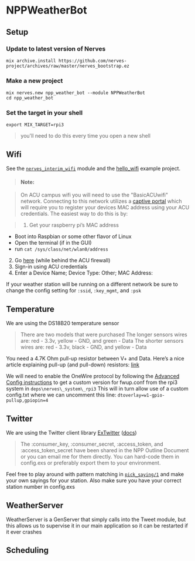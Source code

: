 # NPPWeatherBot

## Setup
### Update to latest version of Nerves
    mix archive.install https://github.com/nerves-project/archives/raw/master/nerves_bootstrap.ez
### Make a new project
    mix nerves.new npp_weather_bot --module NPPWeatherBot
    cd npp_weather_bot
### Set the target in your shell
    export MIX_TARGET=rpi3
> you'll need to do this every time you open a new shell

## Wifi
See the [`nerves_interim_wifi`](https://github.com/nerves-project/nerves_interim_wifi) module and 
the [hello\_wifi](https://github.com/nerves-project/nerves-examples/tree/master/hello_wifi) 
example project.

>#### Note:

> On ACU campus wifi you will need to use the "BasicACUwifi" network. Connecting to this 
network utilizes a [captive portal](https://en.wikipedia.org/wiki/Captive_portal) which 
will require you to register your devices MAC address using your ACU credentials. 
The easiest way to do this is by:

>1. Get your raspberry pi’s MAC address 
 - Boot into Raspbian or some other flavor of Linux
 - Open the terminal (if in the GUI)
 - run `cat /sys/class/net/wlan0/address`
2. Go [here](https://clearpass.acu.edu/guest/auth_login.php?target=%2Fguest%2Fmac_create.php) 
(while behind the ACU firewall)
3. Sign-in using ACU credentials
4. Enter a Device Name; Device Type: Other; MAC Address: <MAC ADDR OF RPI3>

If your weather station will be running on a different network be sure to change the config 
setting for `:ssid`, `:key_mgmt`, and `:psk`

## Temperature
We are using the DS18B20 temperature sensor

> There are two models that were purchased
The longer sensors wires are: red - 3.3v, yellow - GND, and green - Data
The shorter sensors wires are: red - 3.3v, black - GND, and yellow - Data

You need a 4.7K Ohm pull-up resistor between V+ and Data.
Here’s a nice article explaining pull-up (and pull-down) resistors:
[link](https://medium.freecodecamp.com/a-simple-explanation-of-pull-down-and-pull-up-resistors-660b308f116a#.snle4oxrl)

We will need to enable the OneWire protocol by following the
[Advanced Config instructions](https://hexdocs.pm/nerves/advanced-configuration.html#overwriting-files-in-the-boot-partition)
to get a custom version for fwup.conf from the rpi3 system in `deps\nerves\_system\_rpi3`
This will in turn allow use of a custom config.txt where we can uncomment this line:
`dtoverlay=w1-gpio-pullup,gpiopin=4`

## Twitter
We are using the Twitter client library [ExTwitter](https://github.com/parroty/extwitter)
([docs](http://hexdocs.pm/extwitter))

> The :consumer\_key, :consumer\_secret, :access\_token, and :access\_token\_secret have been 
shared in the NPP Outline Document or you can email me for them directly. You can hard-code them
in config.exs or preferably export them to your environment.

Feel free to play around with pattern matching in
[`pick_saying/1`](https://github.com/johnkacz/npp_weather_bot/blob/master/lib/npp_weather_bot/tweet.ex#L19)
and make your own sayings for your station.  Also make sure you have your correct station number in config.exs

## WeatherServer
WeatherServer is a GenServer that simply calls into the Tweet module, but this allows us
to supervise it in our main application so it can be restarted if it ever crashes

## Scheduling